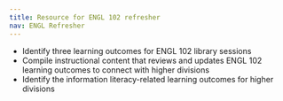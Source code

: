 ```yaml
---
title: Resource for ENGL 102 refresher 
nav: ENGL Refresher
---
```


- Identify three learning outcomes for ENGL 102 library sessions
- Compile instructional content that reviews and updates ENGL 102 learning outcomes to connect with higher divisions
- Identify the information literacy-related learning outcomes for higher divisions

